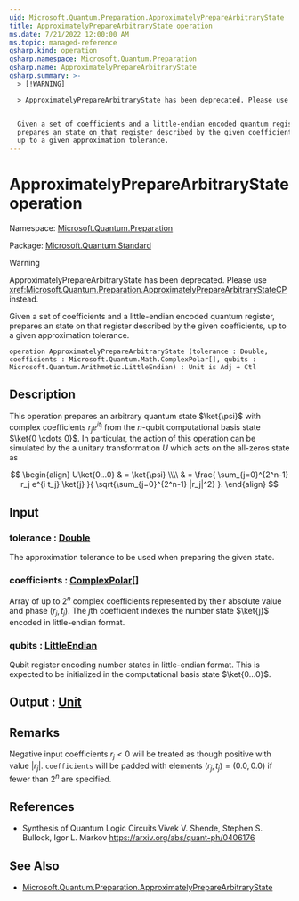 ```yaml
---
uid: Microsoft.Quantum.Preparation.ApproximatelyPrepareArbitraryState
title: ApproximatelyPrepareArbitraryState operation
ms.date: 7/21/2022 12:00:00 AM
ms.topic: managed-reference
qsharp.kind: operation
qsharp.namespace: Microsoft.Quantum.Preparation
qsharp.name: ApproximatelyPrepareArbitraryState
qsharp.summary: >-
  > [!WARNING]

  > ApproximatelyPrepareArbitraryState has been deprecated. Please use <xref:Microsoft.Quantum.Preparation.ApproximatelyPrepareArbitraryStateCP> instead.


  Given a set of coefficients and a little-endian encoded quantum register,
  prepares an state on that register described by the given coefficients,
  up to a given approximation tolerance.
---
```


# ApproximatelyPrepareArbitraryState operation

Namespace: [Microsoft.Quantum.Preparation](xref:Microsoft.Quantum.Preparation)

Package: [Microsoft.Quantum.Standard](https://nuget.org/packages/Microsoft.Quantum.Standard)


> [!WARNING]
> ApproximatelyPrepareArbitraryState has been deprecated. Please use <xref:Microsoft.Quantum.Preparation.ApproximatelyPrepareArbitraryStateCP> instead.

Given a set of coefficients and a little-endian encoded quantum register,prepares an state on that register described by the given coefficients,up to a given approximation tolerance.

```qsharp
operation ApproximatelyPrepareArbitraryState (tolerance : Double, coefficients : Microsoft.Quantum.Math.ComplexPolar[], qubits : Microsoft.Quantum.Arithmetic.LittleEndian) : Unit is Adj + Ctl
```


## Description

This operation prepares an arbitrary quantumstate $\ket{\psi}$ with complex coefficients $r_j e^{i t_j}$ fromthe $n$-qubit computational basis state $\ket{0 \cdots 0}$.In particular, the action of this operation can be simulated by thea unitary transformation $U$ which acts on the all-zeros state as$$\begin{align}U\ket{0...0}& = \ket{\psi} \\\\& = \frac{\sum_{j=0}^{2^n-1} r_j e^{i t_j} \ket{j}}{\sqrt{\sum_{j=0}^{2^n-1} |r_j|^2}}.\end{align}$$

## Input

### tolerance : [Double](xref:microsoft.quantum.qsharp.valueliterals#double-literals)

The approximation tolerance to be used when preparing the given state.


### coefficients : [ComplexPolar](xref:Microsoft.Quantum.Math.ComplexPolar)[]

Array of up to $2^n$ complex coefficients represented by theirabsolute value and phase $(r_j, t_j)$. The $j$th coefficientindexes the number state $\ket{j}$ encoded in little-endian format.


### qubits : [LittleEndian](xref:Microsoft.Quantum.Arithmetic.LittleEndian)

Qubit register encoding number states in little-endian format. This isexpected to be initialized in the computational basis state$\ket{0...0}$.



## Output : [Unit](xref:microsoft.quantum.qsharp.valueliterals#unit-literal)



## Remarks

Negative input coefficients $r_j < 0$ will be treated as thoughpositive with value $|r_j|$. `coefficients` will be padded withelements $(r_j, t_j) = (0.0, 0.0)$ if fewer than $2^n$ arespecified.

## References

- Synthesis of Quantum Logic Circuits  Vivek V. Shende, Stephen S. Bullock, Igor L. Markov  https://arxiv.org/abs/quant-ph/0406176

## See Also

- [Microsoft.Quantum.Preparation.ApproximatelyPrepareArbitraryState](xref:Microsoft.Quantum.Preparation.ApproximatelyPrepareArbitraryState)